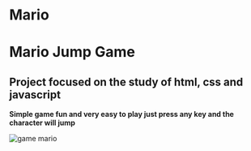# Mario

# Mario Jump Game 

## Project focused on the study of html, css and javascript


**Simple game fun and very easy to play just press any key and the character will jump**

![game mario](https://user-images.githubusercontent.com/112034868/190489725-f670c899-7d48-4c4f-87f0-715719924369.png)
